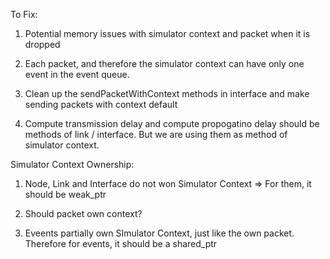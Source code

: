 To Fix:

1) Potential memory issues with simulator context and packet when it is dropped

2) Each packet, and therefore the simulator context can have only one event in the event queue.

3) Clean up the sendPacketWithContext methods in interface and make sending packets with context default

4) Compute transmission delay and compute propogatino delay should be methods of link / interface. But we are using them as method of simulator context.

Simulator Context Ownership:

1) Node, Link and Interface do not won Simulator Context => For them, it should be weak_ptr

2) Should packet own context?

3) Eveents partially own SImulator Context, just like the own packet. Therefore for events, it should be
    a shared_ptr
